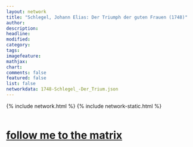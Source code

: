 ```yaml
---
layout: network
title: "Schlegel, Johann Elias: Der Triumph der guten Frauen (1748)"
author:
description:
headline:
modified:
category:
tags: 
imagefeature: 
mathjax: 
chart: 
comments: false
featured: false
list: false
networkdata: 1748-Schlegel_-Der_Trium.json
---
```

{% include network.html %}
{% include network-static.html %}
<div class="row">
  <div class="small-5 small-centered columns"><a href="/matrix342"><h1>follow me to the matrix</h1></a>
</div>
</div>
